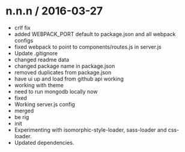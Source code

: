 
n.n.n / 2016-03-27
==================

  * crlf fix
  * added WEBPACK_PORT default to package.json and all webpack configs
  * fixed webpack to point to components/routes.js in server.js
  * Update .gitignore
  * changed readme data
  * changed package name in package.json
  * removed duplicates from package.json
  * have ui up and load from github api working
  * working with theme
  * need to run mongodb locally now
  * fixed
  * Working server.js config
  * merged
  * be rig
  * init
  * Experimenting with isomorphic-style-loader, sass-loader and css-loader.
  * Updated dependencies.
